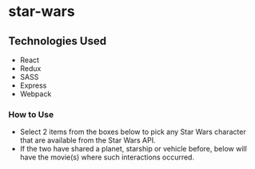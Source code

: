 # star-wars

## Technologies Used
* React
* Redux
* SASS
* Express
* Webpack

### How to Use
* Select 2 items from the boxes below to pick any Star Wars character that are available from the Star Wars API.
* If the two have shared a planet, starship or vehicle before, below will have the movie(s) where such interactions occurred.
